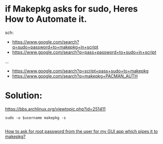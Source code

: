 # if Makepkg asks for sudo, Heres How to Automate it.
sch:
- https://www.google.com/search?q=sudo+password+to+makepkg+in+script
- https://www.google.com/search?q=pass+password+to+sudo+in+script

...
- https://www.google.com/search?q=script+pass+sudo+to+makepkg
- https://www.google.com/search?q=makepkg+PACMAN_AUTH

# Solution:
https://bbs.archlinux.org/viewtopic.php?id=251411

```
sudo -u $username makepkg -s
```

##
[How to ask for root password from the user for my GUI app which pipes it to makepkg?](https://unix.stackexchange.com/questions/768977/how-to-ask-for-root-password-from-the-user-for-my-gui-app-which-pipes-it-to-make)

